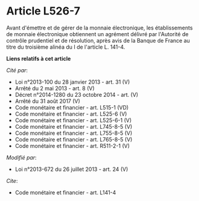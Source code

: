 # Article L526-7

Avant d'émettre et de gérer de la monnaie électronique, les établissements de monnaie électronique obtiennent un agrément
délivré par l'Autorité de contrôle prudentiel et de résolution, après avis de la Banque de France au titre du troisième
alinéa du I de l'article L. 141-4.

**Liens relatifs à cet article**

_Cité par_:

  - Loi n°2013-100 du 28 janvier 2013 - art. 31 (V)
  - Arrêté du 2 mai 2013 - art. 8 (V)
  - Décret n°2014-1280 du 23 octobre 2014 - art. (V)
  - Arrêté du 31 août 2017 (V)
  - Code monétaire et financier - art. L515-1 (VD)
  - Code monétaire et financier - art. L525-6 (V)
  - Code monétaire et financier - art. L525-6-1 (V)
  - Code monétaire et financier - art. L745-8-5 (V)
  - Code monétaire et financier - art. L755-8-5 (V)
  - Code monétaire et financier - art. L765-8-5 (V)
  - Code monétaire et financier - art. R511-2-1 (V)

_Modifié par_:

  - Loi n°2013-672 du 26 juillet 2013 - art. 24 (V)

_Cite_:

  - Code monétaire et financier - art. L141-4

